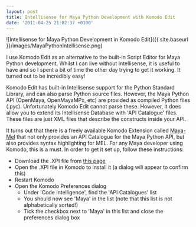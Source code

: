 ```yaml
---
layout: post
title: Intellisense for Maya Python Development with Komodo Edit
date: '2011-04-25 21:02:37 +0100'
---
```


![Intellisense for Maya Python Development in Komodo Edit]({{ site.baseurl }}/images/MayaPythonIntellisense.png)

I use Komodo Edit as an alternative to the built-in Script Editor for Maya Python development. Whilst I can live without Intellisense, it is useful to have and so I spent a bit of time the other day trying to get it working. It turned out to be incredibly easy!

Komodo Edit has built-in Intellisense support for the Python Standard Library, and can also parse Python source files. However, the Maya Python API (OpenMaya, OpenMayaMPx, etc) are provided as compiled Python files (.pyc). Unfortunately Komodo Edit cannot parse these. However, it does allow you to extend its Intellisense Database with 'API Catalogue' files. These files are just XML files that describe the constructs inside your API.

It turns out that there is a freely available Komodo Extension called [Maya-Mel](http://support.activestate.com/xpi/maya-mel) that not only provides an API Catalogue for the Maya Python API, but also provides syntax highlighting for MEL. For any Maya developer using Komodo, this is a must. In order to get it set up, follow these instructions:

* Download the .XPI file from [this page](http://support.activestate.com/xpi/maya-mel)
* Open the .XPI file in Komodo to install it (a dialog will appear to confirm this)
* Restart Komodo
* Open the Komodo Preferences dialog
	* Under 'Code Intelligence', find the 'API Catalogues' list
	* You should now see 'Maya' in the list (note that this list is not alphabetically sorted!)
	* Tick the checkbox next to 'Maya' in this list and close the preferences dialog box
